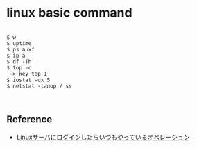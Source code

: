 linux basic command
=====================


```shell

$ w
$ uptime
$ ps auxf
$ ip a
$ df -Th
$ top -c
 -> key tap 1
$ iostat -dx 5
$ netstat -tanop / ss



```

Reference
-----------
* [Linuxサーバにログインしたらいつもやっているオペレーション](http://yuuki.hatenablog.com/entry/linux-server-operations)

